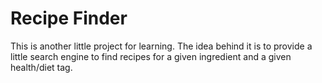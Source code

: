 # Recipe Finder

This is another little project for learning. The idea behind it is 
to provide a little search engine to find recipes for a given
ingredient and a given health/diet tag.

